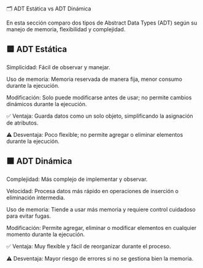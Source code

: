 🗂 ADT Estática vs ADT Dinámica

En esta sección comparo dos tipos de Abstract Data Types (ADT) según su manejo de memoria, flexibilidad y complejidad.

## 🟦 ADT Estática

Simplicidad: Fácil de observar y manejar.

Uso de memoria: Memoria reservada de manera fija, menor consumo durante la ejecución.

Modificación: Solo puede modificarse antes de usar; no permite cambios dinámicos durante la ejecución.

✅ Ventaja: Guarda datos como un solo objeto, simplificando la asignación de atributos.

⚠️ Desventaja: Poco flexible; no permite agregar o eliminar elementos durante la ejecución.

## 🟩 ADT Dinámica

Complejidad: Más complejo de implementar y observar.

Velocidad: Procesa datos más rápido en operaciones de inserción o eliminación intermedia.

Uso de memoria: Tiende a usar más memoria y requiere control cuidadoso para evitar fugas.

Modificación: Permite agregar, eliminar o modificar elementos en cualquier momento durante la ejecución.

✅ Ventaja: Muy flexible y fácil de reorganizar durante el proceso.

⚠️ Desventaja: Mayor riesgo de errores si no se gestiona bien la memoria.

